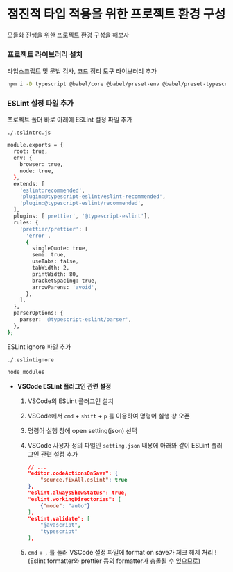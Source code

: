 ﻿# 점진적 타입 적용을 위한 프로젝트 환경 구성

모듈화 진행을 위한 프로젝트 환경 구성을 해보자

### 프로젝트 라이브러리 설치

타입스크립트 및 문법 검사, 코드 정리 도구 라이브러리 추가

```bash
npm i -D typescript @babel/core @babel/preset-env @babel/preset-typescript @typescript-eslint/eslint-plugin @typescript-eslint/parser eslint prettier eslint-plugin-prettier
```

### ESLint 설정 파일 추가

프로젝트 폴더 바로 아래에 ESLint 설정 파일 추가

`./.eslintrc.js`

```bash
module.exports = {
  root: true,
  env: {
    browser: true,
    node: true,
  },
  extends: [
    'eslint:recommended',
    'plugin:@typescript-eslint/eslint-recommended',
    'plugin:@typescript-eslint/recommended',
  ],
  plugins: ['prettier', '@typescript-eslint'],
  rules: {
    'prettier/prettier': [
      'error',
      {
        singleQuote: true,
        semi: true,
        useTabs: false,
        tabWidth: 2,
        printWidth: 80,
        bracketSpacing: true,
        arrowParens: 'avoid',
      },
    ],
  },
  parserOptions: {
    parser: '@typescript-eslint/parser',
  },
};
```

ESLint ignore 파일 추가

`./.eslintignore`

```bash
node_modules
```

- **VSCode ESLint 플러그인 관련 설정**
    1. VSCode의 ESLint 플러그인 설치
    2. VSCode에서 `cmd` + `shift` + `p` 를 이용하여 명령어 실행 창 오픈
    3. 명령어 실행 창에 open setting(json) 선택
    4. VSCode 사용자 정의 파일인 `setting.json` 내용에 아래와 같이 ESLint 플러그인 관련 설정 추가

        ```json
        // ...
        "editor.codeActionsOnSave": {
            "source.fixAll.eslint": true
        },
        "eslint.alwaysShowStatus": true,
        "eslint.workingDirectories": [
            {"mode": "auto"}
        ],
        "eslint.validate": [
            "javascript",
            "typescript"
        ],
        ```

    5. `cmd` + `,` 를 눌러 VSCode 설정 파일에 format on save가 체크 해제 처리 ! (Eslint formatter와 prettier 등의 formatter가 충돌될 수 있으므로)